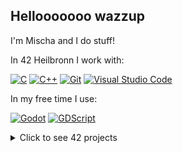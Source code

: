 ## Hellooooooo wazzup
I'm Mischa and I do stuff!

In 42 Heilbronn I work with:

[![C](https://img.shields.io/badge/C-00599C?logo=c&logoColor=white)](#)
[![C++](https://img.shields.io/badge/-C++-blue?logo=cplusplus)](#)
[![Git](https://img.shields.io/badge/Git-F05032?logo=git&logoColor=fff)](#)
[![Visual Studio Code](https://img.shields.io/badge/Visual%20Studio%20Code-0078d7.svg?logo=visual-studio-code&logoColor=white)](#)

In my free time I use:

[![Godot](https://img.shields.io/badge/Godot%20Engine-478CBF?logo=godotengine&logoColor=fff&style=flat)](#)
[![GDScript](https://img.shields.io/badge/GDScript-478CBF?logo=godot-engine&logoColor=white)](#)

<details>
<summary>Click to see 42 projects</summary>

| Project   | Description        | Course     | Finished      | Link                                 |
| :-------- | :----------------- | :--------: | :-----------: | :----------------------------------- |
| libft | Libft is a basic C library | Core Rank 00 | 27-Oct-2024 | https://github.com/Horrjiy/libft |
| ft_printf | Own printf in C | Core Rank 01 | 14-Nov-2024 | https://github.com/Horrjiy/ft_printf |
| so_long | Simple 2D Game in C | Core Rank 02 | 03-Jan-2025 | https://github.com/Horrjiy/so_long |
| push_swap | Stack sorting algorythm in C | Core Rank 02 | 17-Feb-2025 | https://github.com/Horrjiy/push_swap |
| minitalk | Simple server-client communication program | Core Rank 02 | 04-Mar-2025 | https://github.com/Horrjiy/minitalk |
| minishell | Self-made bash shell in C | Core Rank 03 | 05-Apr-2025 | https://github.com/Horrjiy/minishell |
| Philosophers | Solving dining philosophers problem with Multithreading in C | Core Rank 03 | 22-Apr-2025 | https://github.com/Horrjiy/Philosophers |
| miniRT | Image rendering with raytracing in C | Core Rank 04 | Working on it... | https://github.com/Horrjiy/miniRT |

</details>
